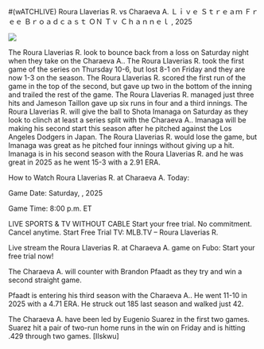 #(wATCHLIVE) Roura Llaverias R. vs Charaeva A. Ｌｉｖｅ Ｓｔｒｅａｍ Ｆｒｅｅ Ｂｒｏａｄｃａｓｔ ＯＮ Ｔｖ Ｃｈａｎｎｅｌ , 2025  
  
  
[![](https://i.imgur.com/qSNzIqt.png)](https://movie.rssnews.media/OMOpFhw.php)  
  
The Roura Llaverias R. look to bounce back from a loss on Saturday night when they take on the Charaeva A.. The Roura Llaverias R. took the first game of the series on Thursday 10-6, but lost 8-1 on Friday and they are now 1-3 on the season. The Roura Llaverias R. scored the first run of the game in the top of the second, but gave up two in the bottom of the inning and trailed the rest of the game. The Roura Llaverias R. managed just three hits and Jameson Taillon gave up six runs in four and a third innings. The Roura Llaverias R. will give the ball to Shota Imanaga on Saturday as they look to clinch at least a series split with the Charaeva A.. Imanaga will be making his second start this season after he pitched against the Los Angeles Dodgers in Japan. The Roura Llaverias R. would lose the game, but Imanaga was great as he pitched four innings without giving up a hit. Imanaga is in his second season with the Roura Llaverias R. and he was great in 2025 as he went 15-3 with a 2.91 ERA.

How to Watch Roura Llaverias R. at Charaeva A. Today:

Game Date: Saturday, , 2025

Game Time: 8:00 p.m. ET

LIVE SPORTS & TV WITHOUT CABLE
Start your free trial. No commitment. Cancel anytime.
Start Free Trial
TV: MLB.TV – Roura Llaverias R.

Live stream the Roura Llaverias R. at Charaeva A. game on Fubo: Start your free trial now!

The Charaeva A. will counter with Brandon Pfaadt as they try and win a second straight game.

Pfaadt is entering his third season with the Charaeva A.. He went 11-10 in 2025 with a 4.71 ERA. He struck out 185 last season and walked just 42.

The Charaeva A. have been led by Eugenio Suarez in the first two games. Suarez hit a pair of two-run home runs in the win on Friday and is hitting .429 through two games. [IIskwu]